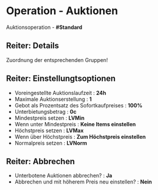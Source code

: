 # Operation - Auktionen
Auktionsoperation - **#Standard**

## Reiter: Details
Zuordnung der entsprechenden Gruppen!

## Reiter: Einstellungtsoptionen
- Voreingestellte Auktionslaufzeit                : **24h**
- Maximale Auktionserstellung                     : **1**
- Gebot als Prozentsatz des Sofortkaufpreises     : **100%**
- Unterbietungsbetrag                             : **0c**
- Mindestpreis setzen                             : **LVMin**
- Wenn unter Mindestpreis                         : **Keine Items einstellen**
- Höchstpreis setzen                              : **LVMax**
- Wenn über Höchstpreis                           : **Zum Höchstpreis einstellen**
- Normalpreis setzen                              : **LVNorm**

## Reiter: Abbrechen
- Unterbotene Auktionen abbrechen?                : **Ja**
- Abbrechen und mit höherem Preis neu einstellen? : **Nein**
